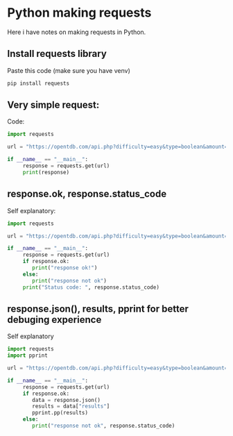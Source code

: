 # Python making requests
Here i have notes on making requests in Python.

## Install requests library
Paste this code (make sure you have venv)
```sh
pip install requests
```

## Very simple request:
Code:
```python
import requests

url = "https://opentdb.com/api.php?difficulty=easy&type=boolean&amount=5"

if __name__ == "__main__":
     response = requests.get(url)
     print(response)
```

## response.ok, response.status_code
Self explanatory:
```python
import requests

url = "https://opentdb.com/api.php?difficulty=easy&type=boolean&amount=5"

if __name__ == "__main__":
     response = requests.get(url)
     if response.ok:
        print("response ok!")
     else:
        print("response not ok")
     print("Status code: ", response.status_code)
```

## response.json(), results, pprint for better debuging experience
Self explanatory
```python
import requests
import pprint

url = "https://opentdb.com/api.php?difficulty=easy&type=boolean&amount=5"

if __name__ == "__main__":
     response = requests.get(url)
     if response.ok:
        data = response.json()
        results = data["results"]
        pprint.pp(results)
     else:
        print("response not ok", response.status_code)
```